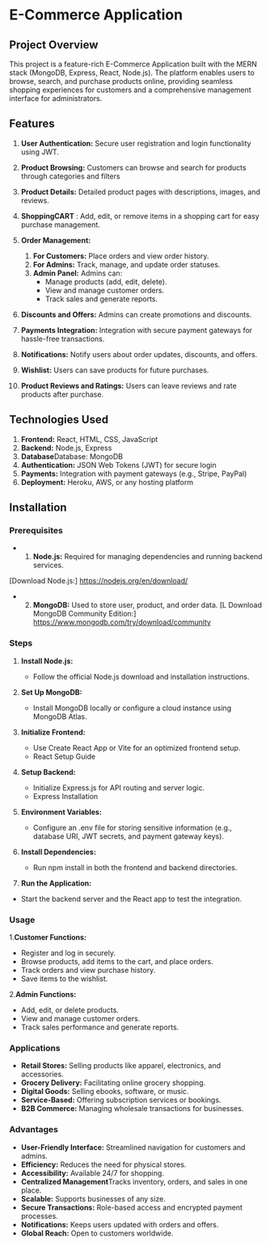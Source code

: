 # E-Commerce Application
## Project Overview
This project is a feature-rich E-Commerce Application built with the MERN stack (MongoDB, Express, React, Node.js). The platform enables users to browse, search, and purchase products online, providing seamless shopping experiences for customers and a comprehensive management interface for administrators.
## Features
 1. **User Authentication:** Secure user registration and login functionality using JWT.
2. **Product Browsing:** Customers can browse and search for products through categories and filters

3.  **Product Details:** Detailed product pages with descriptions, images, and reviews.
  4. **ShoppingCART**  : Add, edit, or remove items in a shopping cart for easy purchase management.
  
 5. **Order Management:**
   
     1. **For Customers:** Place orders and view order history.
     2.  **For Admins:** Track, manage, and update order statuses.
     3.  **Admin Panel:** Admins can:
         - Manage products (add, edit, delete).
         - View and manage customer orders.
         - Track sales and generate reports.
   
 6. **Discounts and Offers:**  Admins can create promotions and discounts.
 7.   **Payments Integration:** Integration with secure payment gateways for hassle-free transactions.
 8.  **Notifications:**  Notify users about order updates, discounts, and offers.
 9. **Wishlist:**    Users can save products for future purchases.
 10.  **Product Reviews and Ratings:** Users can leave reviews and rate products after purchase.

  

## Technologies Used
1. **Frontend:** React, HTML, CSS, JavaScript 
2. **Backend:** Node.js, Express
3. **Database**Database: MongoDB
4. **Authentication:** JSON Web Tokens (JWT) for secure login
5. **Payments:** Integration with payment gateways (e.g., Stripe, PayPal)
6. **Deployment:** Heroku, AWS, or any hosting platform

  


## Installation
### Prerequisites

- 1. **Node.js:**  Required for managing dependencies and running backend services.

[Download Node.js:] https://nodejs.org/en/download/

- 2.  **MongoDB:** Used to store user, product, and order data.
 [L
Download MongoDB Community Edition:]
https://www.mongodb.com/try/download/community
### Steps
 1. **Install Node.js:** 
    - Follow the official Node.js download and installation instructions.

 2. **Set Up MongoDB:**
    - Install MongoDB locally or configure a cloud instance using MongoDB Atlas.
    
 3. **Initialize Frontend:**
    - Use Create React App or Vite for an optimized frontend setup.
    - React Setup Guide
      
 4. **Setup Backend:**
    - Initialize Express.js for API routing and server logic.
    - Express Installation
 
 5. **Environment Variables:**
    - Configure an .env file for storing sensitive information (e.g., database URI, JWT secrets, and payment gateway keys).
      
 6. **Install Dependencies:**
    - Run npm install in both the frontend and backend directories.
      
 7. **Run the Application:**
   - Start the backend server and the React app to test the integration.
  


### Usage
1.**Customer Functions:**
- Register and log in securely.
- Browse products, add items to the cart, and place orders.
- Track orders and view purchase history.
- Save items to the wishlist.

2.**Admin Functions:**

- Add, edit, or delete products.
- View and manage customer orders.
- Track sales performance and generate reports.

### Applications
-  **Retail Stores:** Selling products like apparel, electronics, and accessories.
-  **Grocery Delivery:** Facilitating online grocery shopping.
-  **Digital Goods:** Selling ebooks, software, or music.
-  **Service-Based:** Offering subscription services or bookings.
-  **B2B Commerce:** Managing wholesale transactions for businesses.
   
### Advantages
- **User-Friendly Interface:** Streamlined navigation for customers and admins.
- **Efficiency:** Reduces the need for physical stores.
- **Accessibility:** Available 24/7 for shopping.
- **Centralized Management**Tracks inventory, orders, and sales in one place.
- **Scalable:** Supports businesses of any size.
- **Secure Transactions:** Role-based access and encrypted payment processes.
- **Notifications:** Keeps users updated with orders and offers.
- **Global Reach:** Open to customers worldwide.

